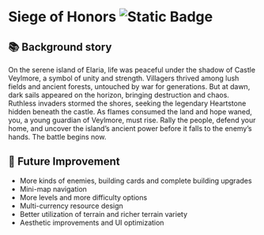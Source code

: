 # Siege of Honors ![Static Badge](https://img.shields.io/badge/Unity-RTS-blue)
## 📚 Background story
  On the serene island of Elaria, life was peaceful under the shadow of Castle Veylmore, a symbol of unity and strength. Villagers thrived among lush fields and ancient forests, untouched by war for generations. But at dawn, dark sails appeared on the horizon, bringing destruction and chaos. Ruthless invaders stormed the shores, seeking the legendary Heartstone hidden beneath the castle. As flames consumed the land and hope waned, you, a young guardian of Veylmore, must rise. Rally the people, defend your home, and uncover the island’s ancient power before it falls to the enemy’s hands. The battle begins now.

## 🚀 Future Improvement
- More kinds of enemies, building cards and complete building upgrades
- Mini-map navigation
- More levels and more difficulty options
- Multi-currency resource design
- Better utilization of terrain and richer terrain variety
- Aesthetic improvements and UI optimization

